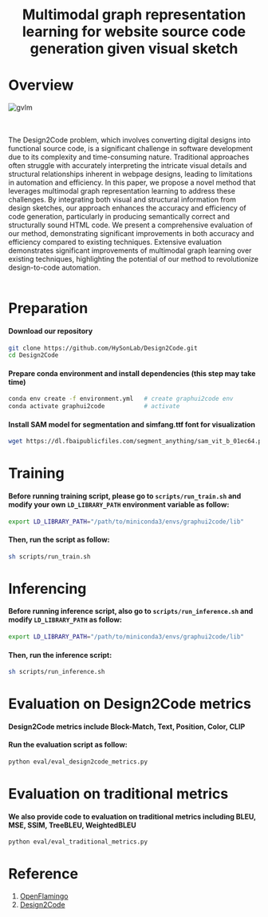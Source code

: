 <div align="center">

# Multimodal graph representation learning for website source code generation given visual sketch

<!-- Our technical [report](Multimodal_Graph_Representation_Learning_For_Website_Generation_Based_on_Visual_Sketch.pdf)  -->
</div>

# Overview

![gvlm](architecture.png)

<br/><br/>
The Design2Code problem, which involves converting digital designs into functional source code, is a significant challenge in software development due to its complexity and time-consuming nature. Traditional approaches often struggle with accurately interpreting the intricate visual details and structural relationships inherent in webpage designs, leading to limitations in automation and efficiency. In this paper, we propose a novel method that leverages multimodal graph representation learning to address these challenges. By integrating both visual and structural information from design sketches, our approach enhances the accuracy and efficiency of code generation, particularly in producing semantically correct and structurally sound HTML code. We present a comprehensive evaluation of our method, demonstrating significant improvements in both accuracy and efficiency compared to existing techniques. Extensive evaluation demonstrates significant improvements of multimodal graph learning over existing techniques, highlighting the potential of our method to revolutionize design-to-code automation.
<br/><br/>

# Preparation
#### Download our repository
```bash
git clone https://github.com/HySonLab/Design2Code.git
cd Design2Code
```

#### Prepare conda environment and install dependencies (this step may take time)
```bash
conda env create -f environment.yml   # create graphui2code env
conda activate graphui2code           # activate
```

#### Install SAM model for segmentation and simfang.ttf font for visualization
```bash
wget https://dl.fbaipublicfiles.com/segment_anything/sam_vit_b_01ec64.pth            # Install Segment Anything model
```

# Training
#### Before running training script, please go to `scripts/run_train.sh` and modify your own `LD_LIBRARY_PATH` environment variable as follow:
```bash
export LD_LIBRARY_PATH="/path/to/miniconda3/envs/graphui2code/lib"
```
#### Then, run the script as follow:
```bash
sh scripts/run_train.sh
```

# Inferencing
#### Before running inference script, also go to `scripts/run_inference.sh` and modify `LD_LIBRARY_PATH` as follow:
```bash
export LD_LIBRARY_PATH="/path/to/miniconda3/envs/graphui2code/lib"
```
#### Then, run the inference script:
```bash
sh scripts/run_inference.sh
```

# Evaluation on Design2Code metrics
#### Design2Code metrics include Block-Match, Text, Position, Color, CLIP
#### Run the evaluation script as follow:
```bash
python eval/eval_design2code_metrics.py
```

# Evaluation on traditional metrics
#### We also provide code to evaluation on traditional metrics including BLEU, MSE, SSIM, TreeBLEU, WeightedBLEU
```bash
python eval/eval_traditional_metrics.py
```

# Reference
1. [OpenFlamingo](https://github.com/mlfoundations/open_flamingo)
2. [Design2Code](https://github.com/NoviScl/Design2Code)
```
